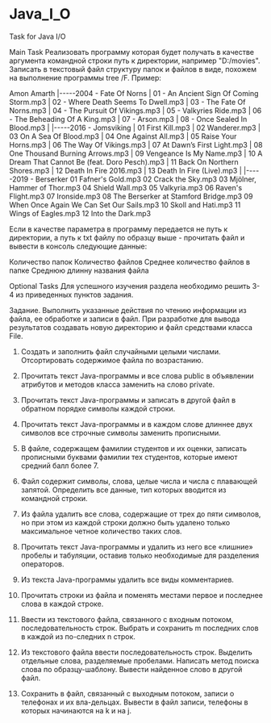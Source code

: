 # Java_I_O
Task for Java I/O

Main Task 
Реализовать программу которая будет получать в качестве аргумента командной строки путь к директории, например "D:/movies".
Записать в текстовый файл структуру папок и файлов в виде, похожем на выполнение программы tree /F. Пример:

Amon Amarth
    |-----2004 - Fate Of Norns
    |       01 - An Ancient Sign Of Coming Storm.mp3
    |       02 - Where Death Seems To Dwell.mp3
    |       03 - The Fate Of Norns.mp3
    |       04 - The Pursuit Of Vikings.mp3
    |       05 - Valkyries Ride.mp3
    |       06 - The Beheading Of A King.mp3
    |       07 - Arson.mp3
    |       08 - Once Sealed In Blood.mp3
    |
    |-----2016 - Jomsviking
    |       01 First Kill.mp3
    |       02 Wanderer.mp3
    |       03 On A Sea Of Blood.mp3
    |       04 One Against All.mp3
    |       05 Raise Your Horns.mp3
    |       06 The Way Of Vikings.mp3
    |       07 At Dawn’s First Light.mp3
    |       08 One Thousand Burning Arrows.mp3
    |       09 Vengeance Is My Name.mp3
    |       10 A Dream That Cannot Be (feat. Doro Pesch).mp3
    |       11 Back On Northern Shores.mp3
    |       12 Death In Fire 2016.mp3
    |       13 Death In Fire (Live).mp3
    |
    |-----2019 - Berserker
            01 Fafner's Gold.mp3
            02 Crack the Sky.mp3
            03 Mjölner, Hammer of Thor.mp3
            04 Shield Wall.mp3
            05 Valkyria.mp3
            06 Raven's Flight.mp3
            07 Ironside.mp3
            08 The Berserker at Stamford Bridge.mp3
            09 When Once Again We Can Set Our Sails.mp3
            10 Skoll and Hati.mp3
            11 Wings of Eagles.mp3
            12 Into the Dark.mp3


Если в качестве параметра в программу передается не путь к директории, а путь к txt файлу по образцу выше - прочитать файл и вывести в консоль следующие данные:

Количество папок
Количество файлов
Среднее количество файлов в папке
Среднюю длинну названия файла


Optional Tasks 
Для успешного изучения раздела необходимо решить 3-4 из приведенных пунктов задания.

Задание. Выполнить указанные действия по чтению информации из файла, ее обработке и записи в файл. 
При разработке для вывода результатов создавать новую директорию и файл средствами класса File.

1.    Создать и заполнить файл случайными целыми числами. Отсортировать содержимое файла по возрастанию.

2.    Прочитать текст Java-программы и все слова public в объявлении атрибутов и методов класса заменить на слово private.

3.    Прочитать текст Java-программы и записать в другой файл в обратном порядке символы каждой строки.

4.    Прочитать текст Java-программы и в каждом слове длиннее двух символов все строчные символы заменить прописными.

5.    В файле, содержащем фамилии студентов и их оценки, записать прописными буквами фамилии тех студентов, которые имеют средний балл более 7.

6.    Файл содержит символы, слова, целые числа и числа с плавающей запятой. Определить все данные, тип которых вводится из командной строки.

7.    Из файла удалить все слова, содержащие от трех до пяти символов, но при этом из каждой строки должно быть удалено только максимальное четное количество таких слов.

8.    Прочитать текст Java-программы и удалить из него все «лишние» пробелы и табуляции, оставив только необходимые для разделения операторов.

9.    Из текста Java-программы удалить все виды комментариев.

10.  Прочитать строки из файла и поменять местами первое и последнее слова в каждой строке.

11.  Ввести из текстового файла, связанного с входным потоком, последовательность строк. Выбрать и сохранить m последних слов в каждой из по-следних n строк.

12.  Из текстового файла ввести последовательность строк. Выделить отдельные слова, разделяемые пробелами. Написать метод поиска слова по образцу-шаблону. Вывести найденное слово в другой файл.

13.  Сохранить в файл, связанный с выходным потоком, записи о телефонах и их вла-дельцах. Вывести в файл записи, телефоны в которых начинаются на k и на j.

